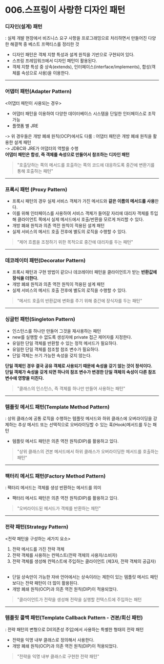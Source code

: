 006.스프링이 사랑한 디자인 패턴 
===============
### 디자인(설계) 패턴 
: 실제 개발 현장에서 비즈니스 요구 사항을 프로그래밍으로 처리하면서 만들어진 다양한 해결책 중 베스트 프랙티스를 정리한 것 
- 디자인 패턴은 객체 지향 특성과 설계 원칙을 기반으로 구현되어 있다. 
- 스프링 프레임워크에서 디자인 패턴이 활용된다. 
- 객체 지향 특성 중 상속(extends), 인터페이스(interface/implements), 합성(객체를 속성으로 사용)을 이용한다. 

--- 
### 어댑터 패턴(Adapter Pattern)
<어댑터 패턴이 사용되는 경우>
- 어댑터 패턴을 이용하여 다양한 데이터베이스 시스템을 단일한 인터페이스로 조작 가능 
- 플랫폼 별 JRE </br>

-> 위 경우들은 개방 폐쇄 원칙(OCP)에서도 다룸 : 어댑터 패턴은 개방 폐쇄 원칙을 활용한 설계 패턴 </br>
-> JDBC와 JRE가 어댑터의 역할을 수행 </br>
**어댑터 패턴은 합성, 즉 객체를 속성으로 만들어서 참조하는 디자인 패턴**
> "호출당하는 쪽의 메서드를 호출하는 쪽의 코드에 대응하도록 중간에 변환기를 통해 호출하는 패턴" 

---
### 프록시 패턴 (Proxy Pattern)
- 프록시 패턴의 경우 실제 서비스 객체가 가진 메서드와 **같은 이름의 메서드를 사용**한다. 
- 이를 위해 인터페이스를 사용하여 서비스 객체가 들어갈 자리에 대리자 객체를 투입해 클라이언트 쪽에서 실제 메서드에서 호출/반환을 모르게 처리할 수 있다. 
- 개방 폐쇄 원칙과 의존 역전 원칙이 적용된 설계 패턴 
- 실제 서비스의 메서드 호출 전후에 별도의 로직을 수행할 수 있다. 

> "제어 흐름을 조정하기 위한 목적으로 중간에 대리자를 두는 패턴" 

---
### 데코레이터 패턴(Decorator Pattern)
- 프록시 패턴과 구현 방법이 같으나 데코레이터 패턴을 클라이언트가 받는 **반환값에 장식을 더한다.**
- 개방 폐쇄 원칙과 의존 역전 원칙이 적용된 설계 패턴 
- 실제 서비스의 메서드 호출 전후에 별도의 로직을 수행할 수 있다. 

> "메서드 호출의 반환값에 변화를 주기 위해 중간에 장식자를 두는 패턴"

---
### 싱글턴 패턴(Singleton Pattern)
- 인스턴스를 하나만 만들어 그것을 재사용하는 패턴 
- new를 실행할 수 없도록 생성자에 private 접근 제어자를 지정한다. 
- 유일한 단일 객체를 반환할 수 있는 정적 메서드가 필요하다. 
- 유일한 단일 객체를 참조할 참조 변수가 필요하다. 
- 단일 객체는 쓰기 가능한 속성을 갖지 않는다. 

**단일 객체인 경우 결국 공유 객체로 사용되기 때문에 속성을 갖기 않는 것이 정석이다.** </br>
**단일 객체가 속성을 갖게 되면 하나의 참조 변수가 변경한 단일 객체의 속성이 다른 참조 변수에 영향을 미친다.**

> "클래스의 인스턴스, 즉 객체를 하나만 만들어 사용하는 패턴" 

---
### 템플릿 메서드 패턴(Template Method Pattern)
: 상위 클래스에 공통 로직을 수행하는 템플릿 메서드와 하위 클래스에 오버라이딩을 강제하는 추상 메서드 또는 선택적으로 오버라이딩할 수 있는 훅(Hook)메서드를 두는 패턴 </br>
- 템플릿 메서드 패턴은 의존 역전 원칙(DIP)를 활용하고 있다. 
> "상위 클래스의 견본 메서드에서 하위 클래스가 오버라이딩한 메서드를 호출하는 패턴"

---
### 팩터리 메서드 패턴(Factory Method Pattern)
: 팩터리 메서드는 객체를 생성 반환하는 메서드를 의미 </br>
- 팩터리 메서드 패턴은 의존 역전 원칙(DIP)를 활용하고 있다. 
> "오버라이드된 메서드가 객체를 반환하는 채턴" 

---
### 전략 패턴(Strategy Pattern)
<전략 패턴을 구성하는 세가지 요소> </br>
1. 전략 메서드를 가진 전략 객체 
2. 전략 객체를 사용하는 컨텍스트(전략 객체의 사용자/소비자)
3. 전략 객체를 생성해 컨텍스트에 주입하는 클라이언트 (제3자, 전략 객체의 공급자)
</br></br>
- 단일 상속만이 가능한 자바 언어에서는 상속이라는 제한이 있는 템플릿 메서드 패턴보다는 전략 패턴이 더 많이 활용된다. 
- 개방 폐쇄 원칙(OCP)과 의존 역전 원칙(DIP)이 적용되었다. 
> "클라이언트가 전략을 생성해 전략을 실행할 컨텍스트에 주입하는 패턴 

---
### 템플릿 콜백 패턴(Template Callback Pattern - 견본/회신 패턴)
: 전략 패턴의 변형으로 DI(의존성 주입)에서 사용하는 특별한 형태의 전략 패턴 

- 전략을 익명 내부 클래스로 정의해서 사용한다. 
- 개방 폐쇄 원칙(OCP)과 의존 역전 원칙(DIP)이 적용되었다. 
> "전략을 익명 내부 클래스로 구현한 전략 패턴" 

